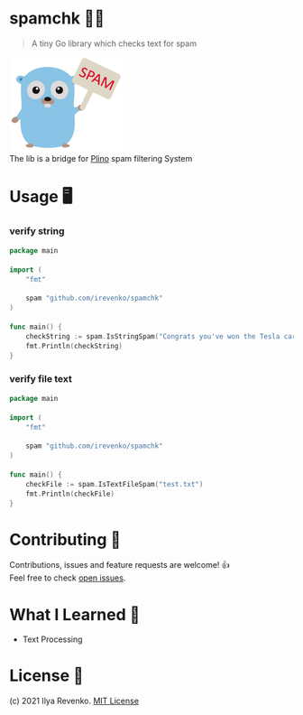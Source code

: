 # spamchk 🔎🧾
> A tiny Go library which checks text for spam 

<img src="logo.png" width="200"> <br>
The lib is a bridge for <a href="https://plino.herokuapp.com/">Plino</a> spam filtering System

# Usage 🖥
### verify string
```go
package main

import (
	"fmt"

	spam "github.com/irevenko/spamchk"
)

func main() {
	checkString := spam.IsStringSpam("Congrats you've won the Tesla car!")
	fmt.Println(checkString)
}
```
### verify file text
```go
package main

import (
	"fmt"

	spam "github.com/irevenko/spamchk"
)

func main() {
	checkFile := spam.IsTextFileSpam("test.txt")
	fmt.Println(checkFile)
}
```

# Contributing 🤝
Contributions, issues and feature requests are welcome! 👍 <br>
Feel free to check [open issues](https://github.com/irevenko/what-anime-cli/issues).

# What I Learned 🧠
- Text Processing

# License 📑 
(c) 2021 Ilya Revenko. [MIT License](https://tldrlegal.com/license/mit-license)